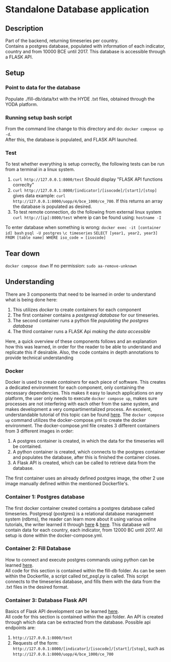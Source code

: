 # Standalone Database application
## Description
Part of the backend, returning timeseries per country.  
Contains a postgres database, populated with information of each indicator, country and from 10000 BCE until 2017. This database is accessible through a FLASK API.

## Setup 
### Point to data for the database
Populate ./fill-db/data/txt with the HYDE .txt files, obtained through the YODA platform.

### Running setup bash script
From the command line change to this directory and do:
`docker compose up -d`.  
After this, the database is populated, and FLASK API launched.

### Test
To test whether everything is setup correctly, the following tests can be run from a terminal in a linux system.
1) `curl http://127.0.0.1:8000/test` Should display "FLASK API functions correclty" 
2) `curl http://127.0.0.1:8000/[indicator]/[isocode]/[start]/[stop]` gives data
example: `curl http://127.0.0.1:8000/uopp/4/bce_1000/ce_700`. If this returns an array the database is populated as desired.
3) To test remote connection, do the following from external linux system `curl http://[ip]:8000/test`
where ip can be found using: `hostname -I`

To enter database when something is wrong:
`docker exec -it [container id] bash`
`psql -U postgres`
`\c timeseries`
`SELECT [year1, year2, year3] FROM [table name] WHERE iso_code = [isocode]`

## Tear down
`docker compose down`
If no permission: `sudo aa-remove-unknown`

## Understanding
There are 3 components that need to be learned in order to understand what is being done here:
1) This utilizes *docker* to create containers for each component
2) The first container contains a *postgresql database* for our timeseries.
3) The second container runs a python file *populating the postgres database*
4) The third container runs a FLASK Api *making the data accessible*  <br/>

Here, a quick overview of these components follows and an explanation how this was learned, in order for the reader to be able to understand and replicate this if desirable. Also, the code contains in depth annotations to provide technical understanding

### Docker
Docker is used to create *containers* for each piece of software. This creates a dedicated environment for each component, only containing the necessary dependencies. This makes it easy to launch applications on any platform, the user only needs to execute `docker compose up`, makes sure processes are not interfering with each other from the same system, and makes development a very compartimentalized process. An excelent, understandable tutorial of this topic can be found [here](https://docker-curriculum.com/).
The `docker compose up` command utilizes the docker-compose.yml to create the docker environment.
The docker-compose.yml file creates 3 different containers from 3 different images in order:
1) A postgres container is created, in which the data for the timeseries will be contained.
2) A python container is created, which connects to the postgres container and populates the database, after this is finished the container closes.
3) A Flask API is created, which can be called to retrieve data from the database. <br/>

The first container uses an already defined postgres image, the other 2 use image manually defined within the mentioned Dockerfile's. 

### Container 1: Postgres database
The first docker container created contains a postgres database called timeseries. Postgresql (postgres) is a relational database management system (rdbms), the reader can learn more about it using various online tutorials, the writer learned it through [here](https://www.digitalocean.com/community/tutorials/how-to-install-and-use-postgresql-on-ubuntu-20-04) & [here](https://docs.qgis.org/3.28/en/docs/training_manual/). This database will contain data for each country, each indicator, from 12000 BC until 2017. All setup is done within the docker-compose.yml.

### Container 2: Fill Database
How to connect and execute postgres commands using python can be learned [here](https://pynative.com/python-postgresql-tutorial/).  
All code for this section is contained within the fill-db folder.
As can be seen within the Dockerfile, a script called *txt_psql.py* is called.
This script connects to the timeseries database, and fills them with the data from the .txt files in the desired format.

### Container 3: Database Flask API
Basics of Flask API development can be learned [here](https://pythonbasics.org/flask-rest-api/).  
All code for this section is contained within the api folder.
An API is created through which data can be extracted from the database. Possible api endpoints are: 
1) `http://127.0.0.1:8000/test`
2) Requests of the form: `http://127.0.0.1:8000/[indicator]/[isocode]/[start]/[stop]`, such as `http://127.0.0.1:8000/uopp/4/bce_1000/ce_700`